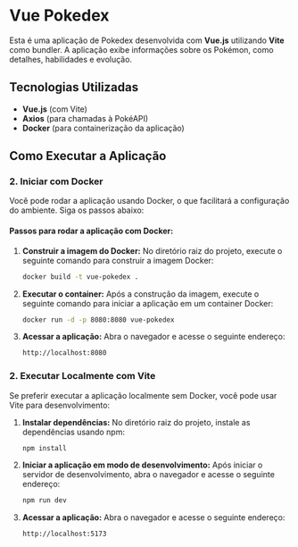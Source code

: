 # Vue Pokedex

Esta é uma aplicação de Pokedex desenvolvida com **Vue.js** utilizando **Vite** como bundler. A aplicação exibe informações sobre os Pokémon, como detalhes, habilidades e evolução.

## Tecnologias Utilizadas

- **Vue.js** (com Vite)
- **Axios** (para chamadas à PokéAPI)
- **Docker** (para containerização da aplicação)

## Como Executar a Aplicação

### 2. Iniciar com Docker

Você pode rodar a aplicação usando Docker, o que facilitará a configuração do ambiente. Siga os passos abaixo:

#### Passos para rodar a aplicação com Docker:

1. **Construir a imagem do Docker:**
   No diretório raiz do projeto, execute o seguinte comando para construir a imagem Docker:

   ```bash
   docker build -t vue-pokedex .

2. **Executar o container:**
   Após a construção da imagem, execute o seguinte comando para iniciar a aplicação em um container Docker:

   ```bash
   docker run -d -p 8080:8080 vue-pokedex  

3. **Acessar a aplicação:**
   Abra o navegador e acesse o seguinte endereço:

   ```bash
   http://localhost:8080

### 2. Executar Localmente com Vite

Se preferir executar a aplicação localmente sem Docker, você pode usar Vite para desenvolvimento:

1. **Instalar dependências:**
   No diretório raiz do projeto, instale as dependências usando npm:

   ```bash
   npm install

2. **Iniciar a aplicação em modo de desenvolvimento:**
  Após iniciar o servidor de desenvolvimento, abra o navegador e acesse o seguinte endereço:

   ```bash
   npm run dev

3. **Acessar a aplicação:**
   Abra o navegador e acesse o seguinte endereço:

   ```bash
   http://localhost:5173